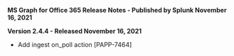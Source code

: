 **MS Graph for Office 365 Release Notes - Published by Splunk November 16, 2021**


**Version 2.4.4 - Released November 16, 2021**

* Add ingest on\_poll action [PAPP-7464]
